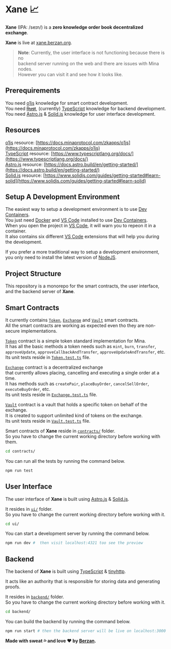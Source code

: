 # Xane 📈

**Xane** (IPA: /seɪn/) is a **zero knowledge order book decentralized exchange**.

**Xane** is live at [xane.berzan.org](https://xane.berzan.org/).

> **Note**: Currently, the user interface is not functioning because there is no <br> backend server running on the web and there are issues with Mina nodes. <br>
> However you can visit it and see how it looks like.

## Prerequirements

You need [o1js](https://docs.minaprotocol.com/zkapps/o1js) knowledge for smart contract development.
<br>
You need [~~Rust~~](https://www.rust-lang.org/), (currently) [TypeScript](https://www.typescriptlang.org/) knowledge for backend development.
<br>
You need [Astro.js](https://astro.build/) & [Solid.js](https://www.solidjs.com/) knowledge for user interface development.

## Resources

[o1js](https://docs.minaprotocol.com/zkapps/o1js) resource: [https://docs.minaprotocol.com/zkapps/o1js](https://docs.minaprotocol.com/zkapps/o1js)
<br>
[TypeScript](https://www.typescriptlang.org/) resource: [https://www.typescriptlang.org/docs/](https://www.typescriptlang.org/docs/)
<br>
[Astro.js](https://astro.build/) resource: [https://docs.astro.build/en/getting-started/](https://docs.astro.build/en/getting-started/)
<br>
[Solid.js](https://www.solidjs.com/) resource: [https://www.solidjs.com/guides/getting-started#learn-solid](https://www.solidjs.com/guides/getting-started#learn-solid)

## Setup A Development Environment

The easiest way to setup a development environment is to use [Dev Containers](https://containers.dev/). <br>
You just need [Docker](https://www.docker.com/) and [VS Code](https://code.visualstudio.com/) installed to use [Dev Containers](https://containers.dev/). <br>
When you open the project in [VS Code](https://code.visualstudio.com/), it will warn you to repeon it in a container. <br>
It also contains six different [VS Code](https://code.visualstudio.com/) extensions that will help you during the development.

If you prefer a more traditional way to setup a development environment, you only need to install the latest version of [NodeJS](https://nodejs.org/).

## Project Structure

This repository is a monorepo for the smart contracts, the user interface, and the backend server of **Xane**.

## Smart Contracts

It currently contains [`Token`](contracts/src/Token.ts), [`Exchange`](contracts/src/Exchange.ts) and [`Vault`](contracts/src/Vault.ts) smart contracts.
<br>
All the smart contracts are working as expected even tho they are non-secure implementations.

[`Token`](contracts/src/Token.ts) contract is a simple token standard implementation for Mina.
<br>
It has all the basic methods a token needs such as `mint`, `burn`, `transfer`, `approveUpdate`, `approveCallbackAndTransfer`, `approveUpdateAndTransfer`, etc.
<br>
Its unit tests reside in [`Token.test.ts`](contracts/src/Token.test.ts) file.

[`Exchange`](contracts/src/Exchange.ts) contract is a decentralized exchange
<br>
that currently allows placing, cancelling and executing a single order at a time.
<br>
It has methods such as `createPair`, `placeBuyOrder`, `cancelSellOrder`, `executeBuyOrder`, etc.
<br>
Its unit tests reside in [`Exchange.test.ts`](contracts/src/Exchange.test.ts) file.

[`Vault`](contracts/src/Vault.ts) contract is a vault that holds a specific token on behalf of the exchange.
<br>
It is created to support unlimited kind of tokens on the exchange.
<br>
Its unit tests reside in [`Vault.test.ts`](contracts/src/Vault.test.ts) file.

Smart contracts of **Xane** reside in [`contracts/`](contracts) folder.
<br>
So you have to change the current working directory before working with them.

```sh
cd contracts/
```

You can run all the tests by running the command below.

```sh
npm run test
```

## User Interface

The user interface of **Xane** is built using [Astro.js](https://astro.build/) & [Solid.js](https://www.solidjs.com/).

It resides in [`ui/`](ui) folder.
<br>
So you have to change the current working directory before working with it.

```sh
cd ui/
```

You can start a development server by running the command below.

```sh
npm run dev #  then visit localhost:4321 too see the preview
```

## Backend

The backend of **Xane** is built using [TypeScript](https://www.typescriptlang.org/) & [tinyhttp](https://tinyhttp.v1rtl.site/).

It acts like an authority that is responsible for storing data and generating proofs.

It resides in [`backend/`](backend) folder.
<br>
So you have to change the current working directory before working with it.

```sh
cd backend/
```

You can build the backend by running the command below.

```sh
npm run start # then the backend server will be live on localhost:3000
```

**Made with sweat 💦 and love ❤️ by [Berzan](https://berzan.org/).**
